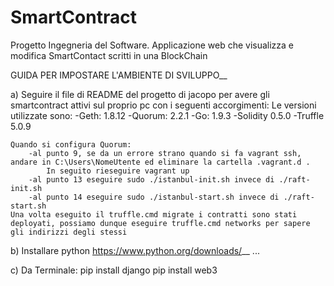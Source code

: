 # SmartContract
Progetto Ingegneria del Software. Applicazione web che visualizza e modifica SmartContact scritti in una BlockChain

GUIDA PER IMPOSTARE L'AMBIENTE DI SVILUPPO__

a) Seguire il file di README del progetto di jacopo per avere gli smartcontract attivi sul proprio pc con i seguenti accorgimenti:
    Le versioni utilizzate sono:
        -Geth: 1.8.12
        -Quorum: 2.2.1
        -Go: 1.9.3
        -Solidity 0.5.0
        -Truffle 5.0.9

    Quando si configura Quorum:
        -al punto 9, se da un errore strano quando si fa vagrant ssh, andare in C:\Users\NomeUtente ed eliminare la cartella .vagrant.d .
            In seguito rieseguire vagrant up
        -al punto 13 eseguire sudo ./istanbul-init.sh invece di ./raft-init.sh
        -al punto 14 eseguire sudo ./istanbul-start.sh invece di ./raft-start.sh
    Una volta eseguito il truffle.cmd migrate i contratti sono stati deployati, possiamo dunque eseguire truffle.cmd networks per sapere gli indirizzi degli stessi

b) Installare python https://www.python.org/downloads/__ 
    ...

c) Da Terminale:
    pip install django
    pip install web3